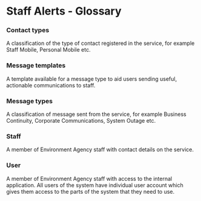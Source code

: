 # Staff Alerts - Glossary

### Contact types
A classification of the type of contact registered in the service, for example Staff Mobile, Personal Mobile etc.

### Message templates
A template available for a message type to aid users sending useful, actionable communications to staff.

### Message types
A classification of message sent from the service, for example Business Continuity, Corporate Communications, System Outage etc.

### Staff
A member of Environment Agency staff with contact details on the service. 

### User
A member of Environment Agency staff with access to the internal application. All users of the system have individual user account which gives them access to the parts of the system that they need to use.